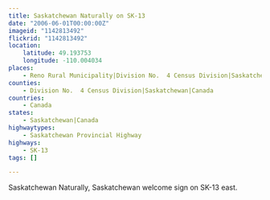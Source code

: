 ```yaml
---
title: Saskatchewan Naturally on SK-13
date: "2006-06-01T00:00:00Z"
imageid: "1142813492"
flickrid: "1142813492"
location:
    latitude: 49.193753
    longitude: -110.004034
places:
    - Reno Rural Municipality|Division No.  4 Census Division|Saskatchewan|Canada
counties:
    - Division No.  4 Census Division|Saskatchewan|Canada
countries:
    - Canada
states:
    - Saskatchewan|Canada
highwaytypes:
    - Saskatchewan Provincial Highway
highways:
    - SK-13
tags: []

---
```

Saskatchewan Naturally, Saskatchewan welcome sign on SK-13 east.